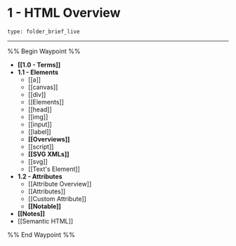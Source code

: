# 1 - HTML Overview
 
```ccard
type: folder_brief_live
```
 
---

%% Begin Waypoint %%
- **[[1.0 - Terms]]**
- **1.1 - Elements**
	- [[a]]
	- [[canvas]]
	- [[div]]
	- [[Elements]]
	- [[head]]
	- [[img]]
	- [[input]]
	- [[label]]
	- **[[Overviews]]**
	- [[script]]
	- **[[SVG XMLs]]**
	- [[svg]]
	- [[Text's Element]]
- **1.2 - Attributes**
	- [[Attribute Overview]]
	- [[Attributes]]
	- [[Custom Attribute]]
	- **[[Notable]]**
- **[[Notes]]**
- [[Semantic HTML]]

%% End Waypoint %%